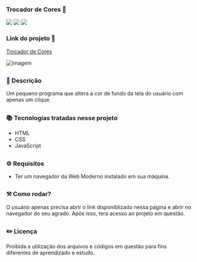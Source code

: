 ### Trocador de Cores 🎨

<div style="display: inline_block">

<img src="https://img.shields.io/badge/html5-%23E34F26.svg?style=for-the-badge&logo=html5&logoColor=white" />
<img src="https://img.shields.io/badge/css3-%231572B6.svg?style=for-the-badge&logo=css3&logoColor=white" />
<img src="https://img.shields.io/badge/javascript-%23323330.svg?style=for-the-badge&logo=javascript&logoColor=%23F7DF1E" />

### Link do projeto 🔗 

<a href="https://26tassiofernandes.github.io/TrocadorDeCores/cores.html" rel="external" >Trocador de Cores</a>

<img src="https://user-images.githubusercontent.com/86972667/227834642-06e3f125-80d7-4f87-99f1-359561a045e2.png" alt="imagem">
</div>


##

### 📜 Descrição 

Um pequeno programa que altera a cor de fundo da tela do usuário com apenas um clique.

##

### 📚 Tecnologias tratadas nesse projeto

- HTML
- CSS
- JavaScript

##

### ⚙ Requisitos

- Ter um navegador da Web Moderno instalado em sua máquina.

##

### ⚒️ Como rodar?

O usuário apenas precisa abrir o link disponiblizado nessa página e abrir no navegador do seu agrado. Após isso, terá acesso ao projeto em questão.

##

### ✏️ Licença

Proibida a utilização dos arquivos e códigos em questão para fins diferentes de aprendizado e estudo.

##
